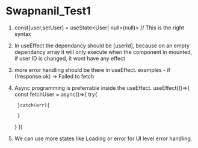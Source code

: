 # Swapnanil_Test1

1. const[user,setUser] = useState<User| null>(null)>  // This is the right syntax
2. In useEffect the dependancy should be [userId], because on an empty dependancy array it will only execute when the component in mounted, if user ID is changed, it wont have any effect
3. more error handling should be there in useEffect. examples -
if (!response.ok) -> Failed to fetch
4. Async programming is preferrable inside the useEffect.
   useEffect(()=>{
    const fetchUser = async()=>{
        try{

        }catch(err){

        }
    }
   })
5. We can use more states like Loading or error for UI level error handling. 